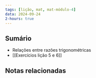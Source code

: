 ```yaml
---
tags: [lição, mat, mat-módulo-4]
data: 2024-09-24
2-hours: true
---
```


## Sumário
- Relações entre razões trigonométricas
- [[Exercícios lição 5 e 6]]
## Notas relacionadas
